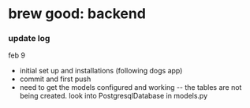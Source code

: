 # brew good: backend

### update log

feb 9
* initial set up and installations (following dogs app)
* commit and first push
* need to get the models configured and working -- the tables are not being created. look into PostgresqlDatabase in models.py